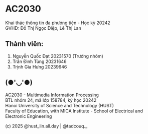 # AC2030
Khai thác thông tin đa phương tiện - Học kỳ 20242 <br>
GVHD: Đỗ Thị Ngọc Diệp, Lê Thị Lan

## Thành viên:
1. Nguyễn Quốc Đạt 20231570 (Trưởng nhóm)
2. Trần Đình Tùng 20231646
3. Trịnh Gia Hưng 20239646

## (●'◡'●)
AC2030 - Multimedia Information Processing <br>
BTL nhóm 24, mã lớp 158784, kỳ học 20242 <br>
Hanoi University of Science and Technology (HUST) <br>
Faculty of Education, with MICA Institute - School of Electrical and Electronic Engineering

(c) 2025 @hust_lin.all.day | @tadcouq._
